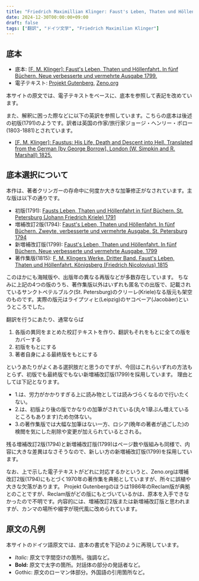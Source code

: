 ```yaml
---
title: "Friedrich Maximillian Klinger: Faust's Leben, Thaten und Höllenfahrt (1799) - 書誌情報"
date: 2024-12-30T00:00:00+09:00
draft: false
tags: ["翻訳", "ドイツ文学", "Friedrich Maximilian Klinger"]
---
```


## 底本
* 底本: [\[F. M. Klinger\]: Faust's Leben, Thaten und Höllenfahrt. In fünf Büchern. Neue verbesserte und vermehrte Ausgabe 1799.](https://books.google.co.jp/books/about/Faust_s_leben_thaten_und_h%C3%B6llenfahrt_in.html?id=BGAqAAAAMAAJ)
* 電子テキスト: [Projekt Gutenberg](https://www.projekt-gutenberg.org/klinger/fstkling/fstkling.html), [Zeno.org](http://www.zeno.org/nid/20005173043)

本サイトの原文では、電子テキストをベースに、底本を参照して表記を改めています。

また、解釈に困った際などに以下の英訳を参照しています。こちらの底本は後述の初版(1791)のようです。訳者は英国の作家/旅行家ジョージ・ヘンリー・ボロー(1803-1881)とされています。

* [\[F. M. Klinger\]: Faustus: His Life, Death and Descent into Hell. Translated from the German \[by George Borrow\]. London (W. Simpkin and R. Marshall) 1825.](https://www.google.co.jp/books/edition/Faustus_his_life_death_and_descent_into/n9kGAAAAQAAJ)

## 底本選択について
本作は、著者クリンガーの存命中に何度か大きな加筆修正がなされています。主な版は以下の通りです。

* 初版(1791): [Fausts Leben, Thaten und Höllenfahrt in fünf Büchern. St. Petersburg (Johann Friedrich Kriele) 1791](https://www.deutschestextarchiv.de/book/show/klinger_faust_1791) 
* 増補改訂2版(1794): [Faust's Leben, Thaten und Höllenfahrt. In fünf Büchern. Zweyte, verbesserte und vermehrte Ausgabe. St. Petersburg 1794](https://www.google.co.jp/books/edition/Faust_s_Leben_Thaten_und_H_llenfahrt_By/s6FgAAAAcAAJ) 
* 新増補改訂版(1799): [Faust's Leben, Thaten und Höllenfahrt. In fünf Büchern. Neue verbesserte und vermehrte Ausgabe. 1799](https://books.google.co.jp/books/about/Faust_s_leben_thaten_und_h%C3%B6llenfahrt_in.html?id=BGAqAAAAMAAJ)
* 著作集版(1815): [F. M. Klingers Werke. Dritter Band. Faust's Leben, Thaten und Höllenfahrt. Königsberg (Friedrich Nicolovius) 1815](https://www.google.co.jp/books/edition/F_M_Klingers_Werke/_lBjAAAAcAAJ)

このほかにも海賊版や、出版年の異なる再版などが多数存在しています。
ちなみに上記の4つの版のうち、著作集版以外はいずれも匿名での出版で、記載されているサンクトペテルブルク(St. Petersburg)のクリーレ(Kriele)なる版元も架空のものです。実際の版元はライプツィヒ(Leipzig)のヤコベーア(Jacobäer)というところでした。

翻訳を行うにあたり、通常ならば

1. 各版の異同をまとめた校訂テキストを作り、翻訳もそれをもとに全ての版をカバーする
2. 初版をもとにする
3. 著者自身による最終版をもとにする

というあたりがよくある選択肢だと思うのですが、今回はこれらいずれの方法もとらず、初版でも最終版でもない新増補改訂版(1799)を採用しています。
理由としては下記となります。

- 1.は、労力がかかりすぎる上に読み物としては読みづらくなるので行いたくない。
- 2.は、初版より後の版でかなりの加筆がされている(丸々1章ぶん増えているところもあります)ため勿体ない。
- 3.の著作集版では大幅な加筆はない一方、ロシア(晩年の著者が過ごした)の検閲を気にした削除や変更が加えられているとされる。

残る増補改訂2版(1794)と新増補改訂版(1799)はページ数や版組みも同様で、内容に大きな差異はなさそうなので、新しい方の新増補改訂版(1799)を採用しています。

なお、上で示した電子テキストがどれに対応するかというと、Zeno.orgは増補改訂2版(1794)にもとづく1970年の著作集を典拠としていますが、所々に誤植や大きな欠落があります。
Projekt Gutenbergのほうは1986年のReclam版が典拠とのことですが、Reclam版がどの版にもとづいているかは、原本を入手できなかったので不明です。内容的には、増補改訂2版または新増補改訂版と思われますが、カンマの場所や綴字が現代風に改められています。

## 原文の凡例
本サイトのドイツ語原文では、底本の書式を下記のように再現しています。

- *Italic:* 原文で字間空けの箇所。強調など。
- **Bold:** 原文で太字の箇所。対話体の部分の発話者など。
- <span class="gothic">Gothic:</span> 原文のローマン体部分。外国語の引用箇所など。